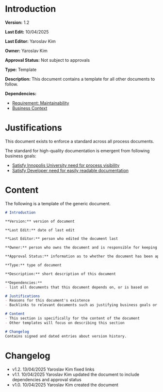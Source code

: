 # Introduction

**Version:** 1.2

**Last Edit:** 10/04/2025

**Last Editor:** Yaroslav Kim

**Owner:** Yaroslav Kim

**Approval Status:** Not subject to approvals

**Type:** Template

**Description:** This document contains a template for all other documents to follow.

**Dependencies:**
- [Requirement: Maintainability](<../../Context and Requirements Management/EN/Requirements/Software Product Requirements.md#22-maintainability>)
- [Business Context](<../../Context and Requirements Management/EN/Context/Business Context.md>)

# Justifications
This document exists to enforce a standard across all process documents.

The standard for high-quality documentation is emergent from following business goals:
- [Satisfy Innopolis University need for process visibility](<../../Context and Requirements Management/EN/Context/Business Context.md>)
- [Satisfy Developer need for easily readable documentation](<../../Context and Requirements Management/EN/Requirements/Software Product Requirements.md#22-maintainability>)

# Content
The following is a template of the generic document.
```Markdown
# Introduction

**Version:** version of document

**Last Edit:** date of last edit

**Last Editor:** person who edited the document last

**Owner:** person who owns the document and is responsible for keeping it up-to-date

**Approval Status:** information as to whether the document has been approved or not, and who should approve it, if applicable

**Type:** type of document

**Description:** short description of this document

**Dependencies:**
- list all documents that this document depends on, or is based on

# Justifications
- Reasons for this document's existence
- Backlinks to relevant documents such as justifying business goals or requirements

# Content
- This section is specifically for the content of the document
- Other templates will focus on describing this section

# Changelog
Contains signed and dated entries about version history.
```
# Changelog
- v1.2. 13/04/2025 Yaroslav Kim fixed links
- v1.1. 10/04/2025 Yaroslav Kim updated the document to include dependencies and approval status
- v1.0. 10/04/2025 Yaroslav Kim created the document
